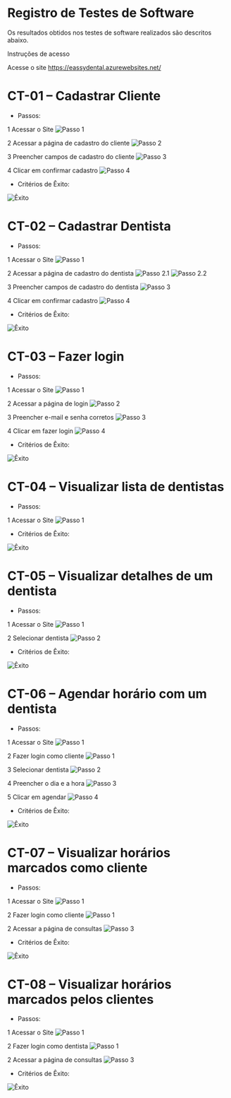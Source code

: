 # Registro de Testes de Software

Os resultados obtidos nos testes de software realizados são descritos abaixo.

Instruções de acesso 

Acesse o site https://eassydental.azurewebsites.net/

# CT-01 – Cadastrar Cliente 

* Passos: 

1 Acessar o Site 
![Passo 1](img/testes/C01Passo1.png)

2 Acessar a página de cadastro do cliente
![Passo 2](img/testes/C01Passo2.png)

3 Preencher campos de cadastro do cliente 
![Passo 3](img/testes/C01Passo3.png)

4 Clicar em confirmar cadastro
![Passo 4](img/testes/C01Passo4.png)

* Critérios de Êxito:

![Êxito](img/testes/C01Exito.png)



# CT-02 – Cadastrar Dentista 

* Passos: 

1 Acessar o Site 
![Passo 1](img/testes/C02Passo1.png)

2 Acessar a página de cadastro do dentista
![Passo 2.1](img/testes/C02Passo2.1.png)
![Passo 2.2](img/testes/C02Passo2.2.png)

3 Preencher campos de cadastro do dentista 
![Passo 3](img/testes/C02Passo3.png)

4 Clicar em confirmar cadastro
![Passo 4](img/testes/C02Passo4.png)

* Critérios de Êxito:

![Êxito](img/testes/C02Exito.png)



# CT-03 – Fazer login 

* Passos:  

1 Acessar o Site 
![Passo 1](img/testes/C03Passo1.png)

2 Acessar a página de login
![Passo 2](img/testes/C03Passo2.png)

3 Preencher e-mail e senha corretos 
![Passo 3](img/testes/C03Passo3.png)

4 Clicar em fazer login
![Passo 4](img/testes/C03Passo4.png)

* Critérios de Êxito:

![Êxito](img/testes/C03Exito.png)



# CT-04 – Visualizar lista de dentistas

* Passos:  

1 Acessar o Site
![Passo 1](img/TelaListaDentista.png)

* Critérios de Êxito:

![Êxito](img/TelaListaDentista.png)



# CT-05 – Visualizar detalhes de um dentista 

* Passos:

1 Acessar o Site
![Passo 1](img/testes/C05Passo1.png)

2 Selecionar dentista
![Passo 2](img/testes/C05Passo2.png)

* Critérios de Êxito:

![Êxito](img/testes/C05Exito.png)



# CT-06 – Agendar horário com um dentista

* Passos:  

1 Acessar o Site
![Passo 1](img/testes/C03Passo1.png)

2 Fazer login como cliente
![Passo 1](img/testes/C03Passo1.png)

3 Selecionar dentista
![Passo 2](img/testes/C03Passo2.png)

4 Preencher o dia e a hora
![Passo 3](img/testes/C03Passo3.png)

5 Clicar em agendar
![Passo 4](img/testes/C03Passo4.png)

* Critérios de Êxito:

![Êxito](img/testes/C03Exito.png)



# CT-07 – Visualizar horários marcados como cliente

* Passos:  

1 Acessar o Site 
![Passo 1](img/testes/C03Passo1.png)

2 Fazer login como cliente
![Passo 1](img/testes/C03Passo1.png)

2 Acessar a página de consultas
![Passo 3](img/testes/C03Passo3.png)

* Critérios de Êxito:

![Êxito](img/testes/C03Exito.png)



# CT-08 – Visualizar horários marcados pelos clientes

* Passos:  

1 Acessar o Site 
![Passo 1](img/testes/C03Passo1.png)

2 Fazer login como dentista
![Passo 1](img/testes/C03Passo1.png)

2 Acessar a página de consultas
![Passo 3](img/testes/C03Passo3.png)

* Critérios de Êxito:

![Êxito](img/testes/C03Exito.png)